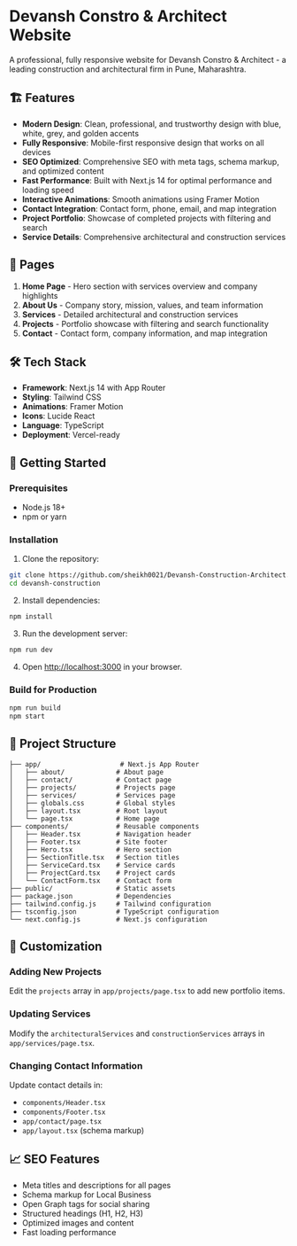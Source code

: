 # Devansh Constro & Architect Website

A professional, fully responsive website for Devansh Constro & Architect - a leading construction and architectural firm in Pune, Maharashtra.

## 🏗️ Features

- **Modern Design**: Clean, professional, and trustworthy design with blue, white, grey, and golden accents
- **Fully Responsive**: Mobile-first responsive design that works on all devices
- **SEO Optimized**: Comprehensive SEO with meta tags, schema markup, and optimized content
- **Fast Performance**: Built with Next.js 14 for optimal performance and loading speed
- **Interactive Animations**: Smooth animations using Framer Motion
- **Contact Integration**: Contact form, phone, email, and map integration
- **Project Portfolio**: Showcase of completed projects with filtering and search
- **Service Details**: Comprehensive architectural and construction services

## 📱 Pages

1. **Home Page** - Hero section with services overview and company highlights
2. **About Us** - Company story, mission, values, and team information
3. **Services** - Detailed architectural and construction services
4. **Projects** - Portfolio showcase with filtering and search functionality
5. **Contact** - Contact form, company information, and map integration

## 🛠️ Tech Stack

- **Framework**: Next.js 14 with App Router
- **Styling**: Tailwind CSS
- **Animations**: Framer Motion
- **Icons**: Lucide React
- **Language**: TypeScript
- **Deployment**: Vercel-ready

## 🚀 Getting Started

### Prerequisites

- Node.js 18+ 
- npm or yarn

### Installation

1. Clone the repository:
```bash
git clone https://github.com/sheikh0021/Devansh-Construction-Architect.git
cd devansh-construction
```

2. Install dependencies:
```bash
npm install
```

3. Run the development server:
```bash
npm run dev
```

4. Open [http://localhost:3000](http://localhost:3000) in your browser.

### Build for Production

```bash
npm run build
npm start
```

## 📁 Project Structure

```
├── app/                    # Next.js App Router
│   ├── about/             # About page
│   ├── contact/           # Contact page
│   ├── projects/          # Projects page
│   ├── services/          # Services page
│   ├── globals.css        # Global styles
│   ├── layout.tsx         # Root layout
│   └── page.tsx           # Home page
├── components/            # Reusable components
│   ├── Header.tsx         # Navigation header
│   ├── Footer.tsx         # Site footer
│   ├── Hero.tsx           # Hero section
│   ├── SectionTitle.tsx   # Section titles
│   ├── ServiceCard.tsx    # Service cards
│   ├── ProjectCard.tsx    # Project cards
│   └── ContactForm.tsx    # Contact form
├── public/                # Static assets
├── package.json           # Dependencies
├── tailwind.config.js     # Tailwind configuration
├── tsconfig.json          # TypeScript configuration
└── next.config.js         # Next.js configuration
```

## 🔧 Customization

### Adding New Projects
Edit the `projects` array in `app/projects/page.tsx` to add new portfolio items.

### Updating Services
Modify the `architecturalServices` and `constructionServices` arrays in `app/services/page.tsx`.

### Changing Contact Information
Update contact details in:
- `components/Header.tsx`
- `components/Footer.tsx`
- `app/contact/page.tsx`
- `app/layout.tsx` (schema markup)

## 📈 SEO Features

- Meta titles and descriptions for all pages
- Schema markup for Local Business
- Open Graph tags for social sharing
- Structured headings (H1, H2, H3)
- Optimized images and content
- Fast loading performance
